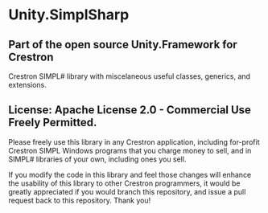 # Unity.SimplSharp
## Part of the open source Unity.Framework for Crestron

Crestron SIMPL# library with miscelaneous useful classes, generics, and extensions.

## License: Apache License 2.0 - Commercial Use Freely Permitted.
 Please freely use this library in any Crestron application, including for-profit Crestron SIMPL Windows programs that you charge money to sell, and in SIMPL# libraries of your own, including ones you sell.

 If you modify the code in this library and feel those changes will enhance the usability of this library to other Crestron programmers, it would be greatly appreciated if you would branch this repository, and issue a pull request back to this repository. Thank you!
